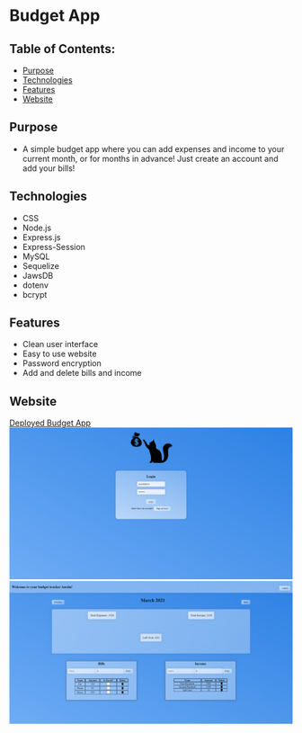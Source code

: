 # Budget App

## Table of Contents:

- [Purpose](#purpose)
- [Technologies](Technologies)
- [Features](#features)
- [Website](#website)

## Purpose

- A simple budget app where you can add expenses and income to your current month, or for months in advance! Just create an account and add your bills!

## Technologies

- CSS
- Node.js
- Express.js
- Express-Session
- MySQL
- Sequelize
- JawsDB
- dotenv
- bcrypt

## Features

- Clean user interface
- Easy to use website
- Password encryption
- Add and delete bills and income

## Website

[Deployed Budget App](https://budget-application-1999.herokuapp.com/)
![Budget App](images/screencapture-budget-application-1999-herokuapp-2021-03-24-21_43_39.png)
![Budget App](images/screencapture-budget-application-1999-herokuapp-2021-03-24-21_45_25.png)
